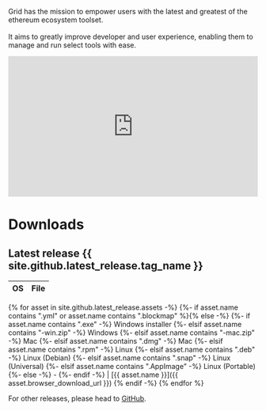<p class="intro-text">
Grid has the mission to empower users with the latest and greatest of the ethereum ecosystem toolset.
<br>
<br>
It aims to greatly improve developer and user experience, enabling them to manage and run select tools with ease.
</p>

<style>.embed-container { position: relative; padding-bottom: 56.25%; height: 0; overflow: hidden; max-width: 100%; } .embed-container iframe, .embed-container object, .embed-container embed { position: absolute; top: 0; left: 0; width: 100%; height: 100%; }</style><div class='embed-container'><iframe src='https://www.youtube.com/embed/bYNc3tUui6A?start=22' frameborder='0' allowfullscreen></iframe></div>



# Downloads

## Latest release {{ site.github.latest_release.tag_name }}

| OS  | File |
| --- | ---- |
{% for asset in site.github.latest_release.assets -%}
{%- if asset.name contains ".yml" or asset.name contains ".blockmap" %}{% else -%}
{%- if asset.name contains ".exe" -%} Windows installer
{%- elsif asset.name contains "-win.zip" -%} Windows
{%- elsif asset.name contains "-mac.zip" -%} Mac
{%- elsif asset.name contains ".dmg" -%} Mac
{%- elsif asset.name contains ".rpm" -%} Linux
{%- elsif asset.name contains ".deb" -%} Linux (Debian)
{%- elsif asset.name contains ".snap" -%} Linux (Universal)
{%- elsif asset.name contains ".AppImage" -%} Linux (Portable)
{%- else -%} -
{%- endif -%}
| [{{ asset.name }}]({{ asset.browser_download_url }})
{% endif -%}
{% endfor %}

For other releases, please head to [GitHub](https://github.com/ethereum/grid/releases).
